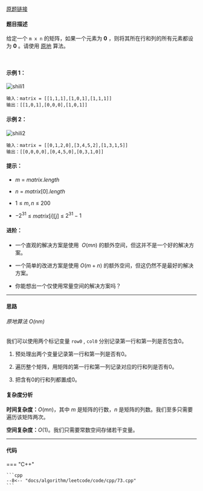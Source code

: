 [原题链接](https://leetcode-cn.com/problems/set-matrix-zeroes)

#### 题目描述
给定一个 `m x n` 的矩阵，如果一个元素为 **0** ，则将其所在行和列的所有元素都设为 **0** 。请使用 [原地](https://baike.baidu.com/item/%E5%8E%9F%E5%9C%B0%E7%AE%97%E6%B3%95) 算法。

 

#### 示例 1：
![shili1](https://assets.leetcode.com/uploads/2020/08/17/mat1.jpg)

```
输入：matrix = [[1,1,1],[1,0,1],[1,1,1]]
输出：[[1,0,1],[0,0,0],[1,0,1]]
```

#### 示例 2：
![shili2](https://assets.leetcode.com/uploads/2020/08/17/mat2.jpg)

```
输入：matrix = [[0,1,2,0],[3,4,5,2],[1,3,1,5]]
输出：[[0,0,0,0],[0,4,5,0],[0,3,1,0]]
```

#### 提示：

- $m$ $=$ $matrix.length$

- $n$ $=$ $matrix[0].length$

- $1$ $≤$ $m, n$ $≤$ $200$

- $-2^{31}$ $≤$ $matrix[i][j]$ $≤$ $2^{31} - 1$

#### 进阶：

- 一个直观的解决方案是使用  $O(mn)$ 的额外空间，但这并不是一个好的解决方案。

- 一个简单的改进方案是使用 $O(m + n)$ 的额外空间，但这仍然不是最好的解决方案。

- 你能想出一个仅使用常量空间的解决方案吗？

---

#### 思路
###### 原地算法 $O(nm)$

我们可以使用两个标记变量 `row0` , `col0` 分别记录第一行和第一列是否包含0。

1. 预处理出两个变量记录第一行和第一列是否有0。

2. 遍历整个矩阵，用矩阵的第一行和第一列记录对应的行和列是否有0。

3. 把含有0的行和列都置成0。

#### 复杂度分析

**时间复杂度：**$O(mn)$，其中 $m$ 是矩阵的行数，$n$ 是矩阵的列数。我们至多只需要遍历该矩阵两次。

**空间复杂度：**$O(1)$。我们只需要常数空间存储若干变量。

---

#### 代码

=== "C++"

    ```cpp
    --8<-- "docs/algorithm/leetcode/code/cpp/73.cpp"
    ```
